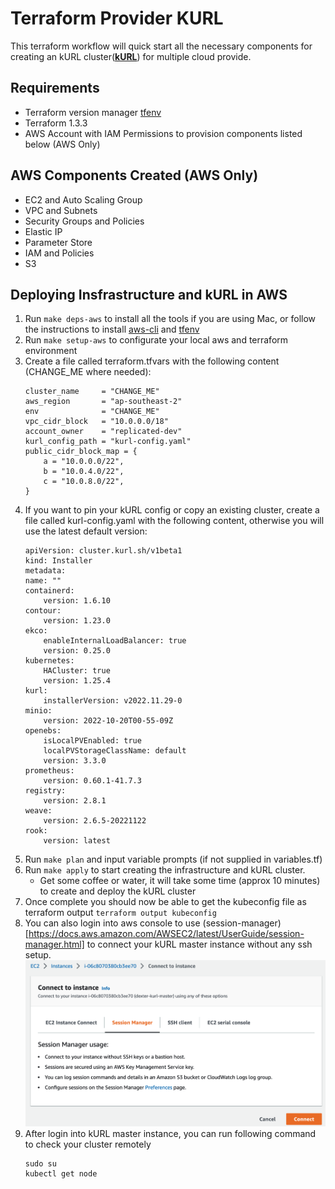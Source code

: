 # Terraform Provider KURL

This terraform workflow will quick start all the necessary components for creating an kURL cluster([**kURL**](https://kurl.sh/docs/introduction/)) for multiple cloud provide.

## Requirements
- Terraform version manager [tfenv](https://github.com/tfutils/tfenv)
- Terraform 1.3.3
- AWS Account with IAM Permissions to provision components listed below (AWS Only)

## AWS Components Created (AWS Only)
- EC2 and Auto Scaling Group
- VPC and Subnets
- Security Groups and Policies 
- Elastic IP
- Parameter Store
- IAM and Policies
- S3

## Deploying Insfrastructure and kURL in AWS
1. Run `make deps-aws` to install all the tools if you are using Mac, or follow the instructions to install [aws-cli](https://docs.aws.amazon.com/cli/latest/userguide/getting-started-install.html) and [tfenv](https://github.com/tfutils/tfenv)
2. Run `make setup-aws` to configurate your local aws and terraform environment
3. Create a file called terraform.tfvars with the following content (CHANGE_ME where needed):
    ```
    cluster_name     = "CHANGE_ME"
    aws_region       = "ap-southeast-2"
    env              = "CHANGE_ME"
    vpc_cidr_block   = "10.0.0.0/18"
    account_owner    = "replicated-dev"
    kurl_config_path = "kurl-config.yaml"
    public_cidr_block_map = {
        a = "10.0.0.0/22",
        b = "10.0.4.0/22",
        c = "10.0.8.0/22",
    }
    ```
4. If you want to pin your kURL config or copy an existing cluster, create a file called kurl-config.yaml with the following content, otherwise you will use the latest default version:
    ```
    apiVersion: cluster.kurl.sh/v1beta1
    kind: Installer
    metadata:
    name: ""
    containerd:
        version: 1.6.10
    contour:
        version: 1.23.0
    ekco:
        enableInternalLoadBalancer: true
        version: 0.25.0
    kubernetes:
        HACluster: true
        version: 1.25.4
    kurl:
        installerVersion: v2022.11.29-0
    minio:
        version: 2022-10-20T00-55-09Z
    openebs:
        isLocalPVEnabled: true
        localPVStorageClassName: default
        version: 3.3.0
    prometheus:
        version: 0.60.1-41.7.3
    registry:
        version: 2.8.1
    weave:
        version: 2.6.5-20221122
    rook:
        version: latest
    ```
5. Run `make plan` and input variable prompts (if not supplied in variables.tf)
6. Run `make apply` to start creating the infrastructure and kURL cluster.
    - Get some coffee or water, it will take some time (approx 10 minutes) to create and deploy the kURL cluster
7. Once complete you should now be able to get the kubeconfig file as terraform output `terraform output kubeconfig`
8. You can also login into aws console to use (session-manager)[https://docs.aws.amazon.com/AWSEC2/latest/UserGuide/session-manager.html] to connect your kURL master instance without any ssh setup.![](session.png)
9. After login into kURL master instance, you can run following command to check your cluster remotely
    ```
    sudo su
    kubectl get node
    ```